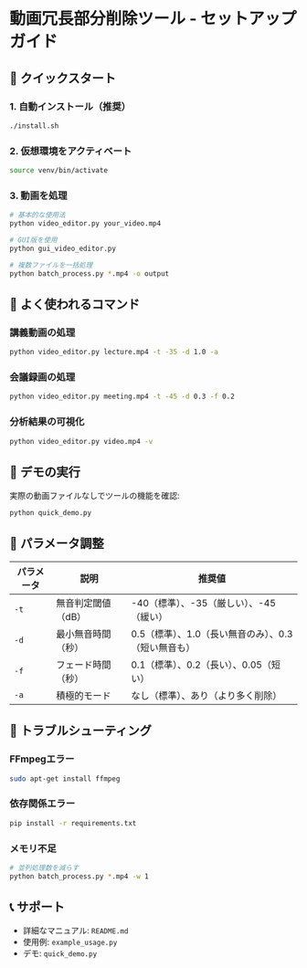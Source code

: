 # 動画冗長部分削除ツール - セットアップガイド

## 🚀 クイックスタート

### 1. 自動インストール（推奨）
```bash
./install.sh
```

### 2. 仮想環境をアクティベート
```bash
source venv/bin/activate
```

### 3. 動画を処理
```bash
# 基本的な使用法
python video_editor.py your_video.mp4

# GUI版を使用
python gui_video_editor.py

# 複数ファイルを一括処理
python batch_process.py *.mp4 -o output
```

## 📝 よく使われるコマンド

### 講義動画の処理
```bash
python video_editor.py lecture.mp4 -t -35 -d 1.0 -a
```

### 会議録画の処理
```bash
python video_editor.py meeting.mp4 -t -45 -d 0.3 -f 0.2
```

### 分析結果の可視化
```bash
python video_editor.py video.mp4 -v
```

## 🎯 デモの実行

実際の動画ファイルなしでツールの機能を確認:
```bash
python quick_demo.py
```

## 🔧 パラメータ調整

| パラメータ | 説明 | 推奨値 |
|-----------|------|--------|
| `-t` | 無音判定閾値（dB） | -40（標準）、-35（厳しい）、-45（緩い） |
| `-d` | 最小無音時間（秒） | 0.5（標準）、1.0（長い無音のみ）、0.3（短い無音も） |
| `-f` | フェード時間（秒） | 0.1（標準）、0.2（長い）、0.05（短い） |
| `-a` | 積極的モード | なし（標準）、あり（より多く削除） |

## 🐛 トラブルシューティング

### FFmpegエラー
```bash
sudo apt-get install ffmpeg
```

### 依存関係エラー
```bash
pip install -r requirements.txt
```

### メモリ不足
```bash
# 並列処理数を減らす
python batch_process.py *.mp4 -w 1
```

## 📞 サポート

- 詳細なマニュアル: `README.md`
- 使用例: `example_usage.py`
- デモ: `quick_demo.py`